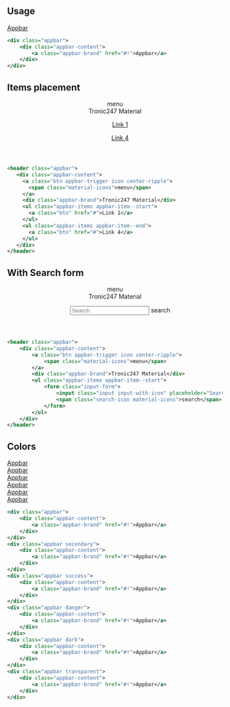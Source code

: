 ## Usage
<div class="p-4 m-1 background-light-grey">
	<div class="appbar">
		<div class="appbar-content">
			<a class="appbar-brand" href="#!">Appbar</a>
		</div>
	</div>	
</div> 

```xml
<div class="appbar">
	<div class="appbar-content">
		<a class="appbar-brand" href="#!">Appbar</a>
	</div>
</div>	
```

## Items placement
<div class="p-4 m-1 background-light-grey">
	<header class="appbar">
      <div class="appbar-content">
        <a class="btn appbar-trigger icon center-ripple">
          <span class="material-icons">menu</span>
        </a>
        <div class="appbar-brand">Tronic247 Material</div>
        <ul class="appbar-items appbar-item--start">
          <a class="btn" href="#">Link 1</a>
        </ul>
        <ul class="appbar-items appbar-item--end">
          <a class="btn" href="#">Link 4</a>
        </ul>
      </div>
    </header>
</div> 

```xml
<header class="appbar">
   <div class="appbar-content">
     <a class="btn appbar-trigger icon center-ripple">
       <span class="material-icons">menu</span>
     </a>
     <div class="appbar-brand">Tronic247 Material</div>
     <ul class="appbar-items appbar-item--start">
       <a class="btn" href="#">Link 1</a>
     </ul>
     <ul class="appbar-items appbar-item--end">
       <a class="btn" href="#">Link 4</a>
     </ul>
   </div>
</header>
```

## With Search form
<div class="p-4 m-1 background-light-grey">
	<header class="appbar">
    <div class="appbar-content">
        <a class="btn appbar-trigger icon center-ripple">
            <span class="material-icons">menu</span>
        </a>
        <div class="appbar-brand">Tronic247 Material</div>
        <ul class="appbar-items appbar-item--start">
            <form class="input-form">
                <input class="input input-with-icon" placeholder="Search" id="search" />
                <span class="search-icon material-icons">search</span>
            </form>
        </ul>
    </div>
</header>

</div> 

```xml
<header class="appbar">
    <div class="appbar-content">
        <a class="btn appbar-trigger icon center-ripple">
            <span class="material-icons">menu</span>
        </a>
        <div class="appbar-brand">Tronic247 Material</div>
        <ul class="appbar-items appbar-item--start">
            <form class="input-form">
                <input class="input input-with-icon" placeholder="Search" id="search" />
                <span class="search-icon material-icons">search</span>
            </form>
        </ul>
    </div>
</header>
```


## Colors
<div class="p-4 m-1 background-light-grey">
	<div class="appbar mt-2">
		<div class="appbar-content">
			<a class="appbar-brand" href="#!">Appbar</a>
		</div>
	</div>	
	<div class="appbar mt-2 secondary">
		<div class="appbar-content">
			<a class="appbar-brand" href="#!">Appbar</a>
		</div>
	</div>	
	<div class="appbar mt-2 success">
		<div class="appbar-content">
			<a class="appbar-brand" href="#!">Appbar</a>
		</div>
	</div>
	<div class="appbar mt-2 danger">
		<div class="appbar-content">
			<a class="appbar-brand" href="#!">Appbar</a>
		</div>
	</div>
	<div class="appbar mt-2 dark">
		<div class="appbar-content">
			<a class="appbar-brand" href="#!">Appbar</a>
		</div>
	</div>	
	<div class="appbar mt-2 transparent elevation-1">
		<div class="appbar-content">
			<a class="appbar-brand" href="#!">Appbar</a>
		</div>
	</div>			
</div> 

```xml
<div class="appbar">
    <div class="appbar-content">
        <a class="appbar-brand" href="#!">Appbar</a>
    </div>
</div>
<div class="appbar secondary">
    <div class="appbar-content">
        <a class="appbar-brand" href="#!">Appbar</a>
    </div>
</div>
<div class="appbar success">
    <div class="appbar-content">
        <a class="appbar-brand" href="#!">Appbar</a>
    </div>
</div>
<div class="appbar danger">
    <div class="appbar-content">
        <a class="appbar-brand" href="#!">Appbar</a>
    </div>
</div>
<div class="appbar dark">
    <div class="appbar-content">
        <a class="appbar-brand" href="#!">Appbar</a>
    </div>
</div>
<div class="appbar transparent">
    <div class="appbar-content">
        <a class="appbar-brand" href="#!">Appbar</a>
    </div>
</div>
	
```